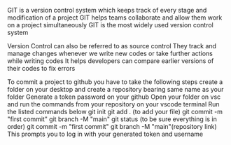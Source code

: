 
GIT is a version control system which keeps track of every stage and modification of a project
GIT helps teams collaborate and allow them work on a project simultaneously
GIT is the most widely used version control system

Version Control can also be referred to as source control
They track and manage changes whenever we write new codes or take further actions while writing codes
It helps developers can compare earlier versions of their codes to fix errors

To commit a project to github you have to take the following steps
create a folder on your desktop and create a repository bearing same name as your folder
Generate a token password on your github
Open your folder on vsc and run the commands from your repository on your vscode terminal
Run the listed commands below
git init
git add . (to add your file)
git commit -m "first commit"
git branch -M "main"
git status (to be sure everything is in order)
git commit -m "first commit"
git branch -M "main"(repository link)
This prompts you to log in with your generated token and username


